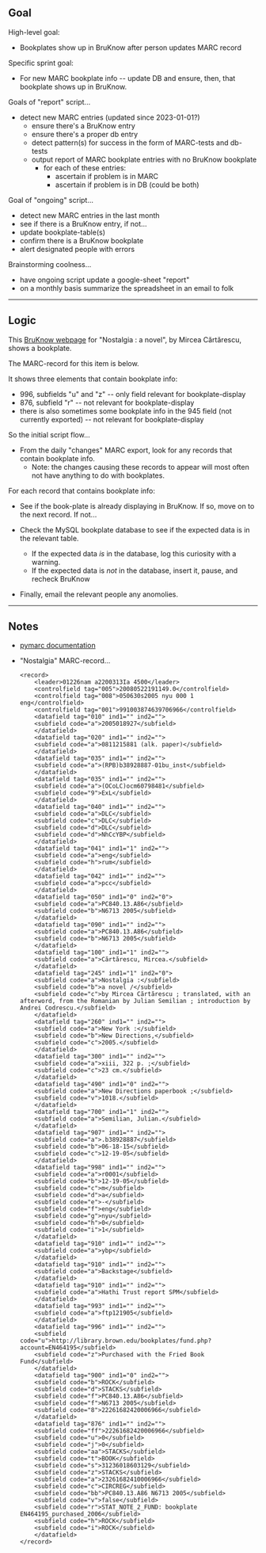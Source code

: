 ## Goal

High-level goal:
- Bookplates show up in BruKnow after person updates MARC record

Specific sprint goal:
- For new MARC bookplate info -- update DB and ensure, then, that bookplate shows up in BruKnow.

Goals of "report" script...
- detect new MARC entries (updated since 2023-01-01?)
	- ensure there's a BruKnow entry
	- ensure there's a proper db entry
	- detect pattern(s) for success in the form of MARC-tests and db-tests
	- output report of MARC bookplate entries with no BruKnow bookplate
		- for each of these entries:
			- ascertain if problem is in MARC
			- ascertain if problem is in DB (could be both)
			
Goal of "ongoing" script...
- detect new MARC entries in the last month
- see if there is a BruKnow entry, if not...
- update bookplate-table(s)
- confirm there is a BruKnow bookplate
- alert designated people with errors

Brainstorming coolness...
- have ongoing script update a google-sheet "report"
- on a monthly basis summarize the spreadsheet in an email to folk

---


## Logic

This [BruKnow webpage] for "Nostalgia : a novel", by Mircea Cărtărescu, shows a bookplate.

The MARC-record for this item is below.

It shows three elements that contain bookplate info:
- 996, subfields "u" and "z" -- only field relevant for bookplate-display
- 876, subfield "r" -- not relevant for bookplate-display
- there is also sometimes some bookplate info in the 945 field (not currently exported) -- not relevant for bookplate-display

So the initial script flow...

- From the daily "changes" MARC export, look for any records that contain bookplate info. 
    - Note: the changes causing these records to appear will most often not have anything to do with bookplates. 

For each record that contains bookplate info:

- See if the book-plate is already displaying in BruKnow. If so, move on to the next record. If not...

- Check the MySQL bookplate database to see if the expected data is in the relevant table.
    - If the expected data _is_ in the database, log this curiosity with a warning.
    - If the expected data is _not_ in the database, insert it, pause, and recheck BruKnow 

- Finally, email the relevant people any anomolies.

[BruKnow webpage]: <https://bruknow.library.brown.edu/permalink/01BU_INST/9mvq88/alma991003874639706966>

---


## Notes

- [pymarc documentation](https://gitlab.com/pymarc/pymarc)

- "Nostalgia" MARC-record...

    ```
    <record>
        <leader>01226nam a2200313Ia 4500</leader>
        <controlfield tag="005">20080522191149.0</controlfield>
        <controlfield tag="008">050630s2005 nyu 000 1 eng</controlfield>
        <controlfield tag="001">991003874639706966</controlfield>
        <datafield tag="010" ind1="" ind2="">
        <subfield code="a">2005018927</subfield>
        </datafield>
        <datafield tag="020" ind1="" ind2="">
        <subfield code="a">0811215881 (alk. paper)</subfield>
        </datafield>
        <datafield tag="035" ind1="" ind2="">
        <subfield code="a">(RPB)b38928887-01bu_inst</subfield>
        </datafield>
        <datafield tag="035" ind1="" ind2="">
        <subfield code="a">(OCoLC)ocm60798481</subfield>
        <subfield code="9">ExL</subfield>
        </datafield>
        <datafield tag="040" ind1="" ind2="">
        <subfield code="a">DLC</subfield>
        <subfield code="c">DLC</subfield>
        <subfield code="d">DLC</subfield>
        <subfield code="d">NhCcYBP</subfield>
        </datafield>
        <datafield tag="041" ind1="1" ind2="">
        <subfield code="a">eng</subfield>
        <subfield code="h">rum</subfield>
        </datafield>
        <datafield tag="042" ind1="" ind2="">
        <subfield code="a">pcc</subfield>
        </datafield>
        <datafield tag="050" ind1="0" ind2="0">
        <subfield code="a">PC840.13.A86</subfield>
        <subfield code="b">N6713 2005</subfield>
        </datafield>
        <datafield tag="090" ind1="" ind2="">
        <subfield code="a">PC840.13.A86</subfield>
        <subfield code="b">N6713 2005</subfield>
        </datafield>
        <datafield tag="100" ind1="1" ind2="">
        <subfield code="a">Cărtărescu, Mircea.</subfield>
        </datafield>
        <datafield tag="245" ind1="1" ind2="0">
        <subfield code="a">Nostalgia :</subfield>
        <subfield code="b">a novel /</subfield>
        <subfield code="c">by Mircea Cărtărescu ; translated, with an afterword, from the Romanian by Julian Semilian ; introduction by Andrei Codrescu.</subfield>
        </datafield>
        <datafield tag="260" ind1="" ind2="">
        <subfield code="a">New York :</subfield>
        <subfield code="b">New Directions,</subfield>
        <subfield code="c">2005.</subfield>
        </datafield>
        <datafield tag="300" ind1="" ind2="">
        <subfield code="a">xiii, 322 p. ;</subfield>
        <subfield code="c">23 cm.</subfield>
        </datafield>
        <datafield tag="490" ind1="0" ind2="">
        <subfield code="a">New Directions paperbook ;</subfield>
        <subfield code="v">1018.</subfield>
        </datafield>
        <datafield tag="700" ind1="1" ind2="">
        <subfield code="a">Semilian, Julian.</subfield>
        </datafield>
        <datafield tag="907" ind1="" ind2="">
        <subfield code="a">.b38928887</subfield>
        <subfield code="b">06-18-15</subfield>
        <subfield code="c">12-19-05</subfield>
        </datafield>
        <datafield tag="998" ind1="" ind2="">
        <subfield code="a">r0001</subfield>
        <subfield code="b">12-19-05</subfield>
        <subfield code="c">m</subfield>
        <subfield code="d">a</subfield>
        <subfield code="e">-</subfield>
        <subfield code="f">eng</subfield>
        <subfield code="g">nyu</subfield>
        <subfield code="h">0</subfield>
        <subfield code="i">1</subfield>
        </datafield>
        <datafield tag="910" ind1="" ind2="">
        <subfield code="a">ybp</subfield>
        </datafield>
        <datafield tag="910" ind1="" ind2="">
        <subfield code="a">Backstage</subfield>
        </datafield>
        <datafield tag="910" ind1="" ind2="">
        <subfield code="a">Hathi Trust report SPM</subfield>
        </datafield>
        <datafield tag="993" ind1="" ind2="">
        <subfield code="a">ftp121905</subfield>
        </datafield>
        <datafield tag="996" ind1="" ind2="">
        <subfield code="u">http://library.brown.edu/bookplates/fund.php?account=EN464195</subfield>
        <subfield code="z">Purchased with the Fried Book Fund</subfield>
        </datafield>
        <datafield tag="900" ind1="0" ind2="">
        <subfield code="b">ROCK</subfield>
        <subfield code="d">STACKS</subfield>
        <subfield code="f">PC840.13.A86</subfield>
        <subfield code="f">N6713 2005</subfield>
        <subfield code="8">22261682420006966</subfield>
        </datafield>
        <datafield tag="876" ind1="" ind2="">
        <subfield code="ff">22261682420006966</subfield>
        <subfield code="u">0</subfield>
        <subfield code="j">0</subfield>
        <subfield code="aa">STACKS</subfield>
        <subfield code="t">BOOK</subfield>
        <subfield code="s">31236018603129</subfield>
        <subfield code="z">STACKS</subfield>
        <subfield code="a">23261682410006966</subfield>
        <subfield code="c">CIRCREG</subfield>
        <subfield code="bb">PC840.13.A86 N6713 2005</subfield>
        <subfield code="v">false</subfield>
        <subfield code="r">STAT_NOTE_2_FUND: bookplate EN464195_purchased_2006</subfield>
        <subfield code="h">ROCK</subfield>
        <subfield code="i">ROCK</subfield>
        </datafield>
    </record>
    ```

